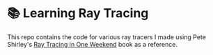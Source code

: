 # 📚 Learning Ray Tracing

This repo contains the code for various ray tracers I made using Pete
Shirley's [Ray Tracing in One Weekend](https://raytracing.github.io/books/RayTracingInOneWeekend.html) book as a reference.
